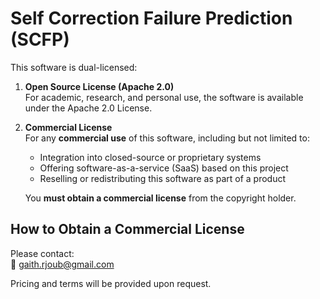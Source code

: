 # Self Correction Failure Prediction (SCFP)

This software is dual-licensed:

1. **Open Source License (Apache 2.0)**  
   For academic, research, and personal use, the software is available under the Apache 2.0 License.  

2. **Commercial License**  
   For any **commercial use** of this software, including but not limited to:  
   - Integration into closed-source or proprietary systems  
   - Offering software-as-a-service (SaaS) based on this project  
   - Reselling or redistributing this software as part of a product  

   You **must obtain a commercial license** from the copyright holder.

## How to Obtain a Commercial License
Please contact:  
📧 gaith.rjoub@gmail.com

Pricing and terms will be provided upon request.
